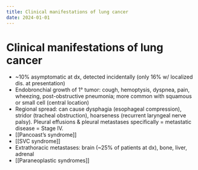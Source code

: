 ```yaml
---
title: Clinical manifestations of lung cancer
date: 2024-01-01
---
```

# Clinical manifestations of lung cancer

* ~10% asymptomatic at dx, detected incidentally (only 16% w/ localized dis. at presentation)
* Endobronchial growth of 1° tumor: cough, hemoptysis, dyspnea, pain, wheezing, post-obstructive pneumonia; more common with squamous or small cell (central location)
* Regional spread: can cause dysphagia (esophageal compression), stridor (tracheal obstruction), hoarseness (recurrent laryngeal nerve palsy). Pleural effusions & pleural metastases specifically = metastatic disease = Stage IV.
* [[Pancoast’s syndrome]]
* [[SVC syndrome]] 
* Extrathoracic metastases: brain (~25% of patients at dx), bone, liver, adrenal
* [[Paraneoplastic syndromes]]


